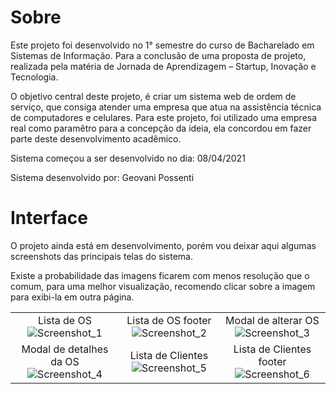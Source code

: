 # Sobre

Este projeto foi desenvolvido no 1° semestre do curso de Bacharelado em Sistemas de Informação. Para a conclusão de uma proposta de projeto, realizada pela matéria de Jornada de Aprendizagem – Startup, Inovação e Tecnologia. 

O objetivo central deste projeto, é criar um sistema web de ordem de serviço, que consiga atender uma empresa que atua na assistência técnica de computadores e celulares. 
Para este projeto, foi utilizado uma empresa real como paramêtro para a concepção da ideia, ela concordou em fazer parte deste desenvolvimento acadêmico.

Sistema começou a ser desenvolvido no dia: 08/04/2021

Sistema desenvolvido por: Geovani Possenti

# Interface

O projeto ainda está em desenvolvimento, porém vou deixar aqui algumas screenshots das principais telas do sistema. 

Existe a probabilidade das imagens ficarem com menos resolução que o comum, para uma melhor visualização, recomendo clicar sobre a imagem para exibi-la em outra página.

| | | |
|:-------------------------:|:-------------------------:|:-------------------------:|
| Lista de OS ![Screenshot_1](https://user-images.githubusercontent.com/79884348/118429650-8b22b280-b6a8-11eb-9933-cd05a3ff13b8.png) | Lista de OS footer ![Screenshot_2](https://user-images.githubusercontent.com/79884348/118429654-8cec7600-b6a8-11eb-9741-24efba5f77f4.png) | Modal de alterar OS ![Screenshot_3](https://user-images.githubusercontent.com/79884348/118429657-8e1da300-b6a8-11eb-8bdc-5ade6f838e25.png)
| Modal de detalhes da OS ![Screenshot_4](https://user-images.githubusercontent.com/79884348/118429663-8fe76680-b6a8-11eb-914e-2e2dd32c1478.png) | Lista de Clientes ![Screenshot_5](https://user-images.githubusercontent.com/79884348/118429666-91b12a00-b6a8-11eb-885f-afb78264a714.png) | Lista de Clientes footer ![Screenshot_6](https://user-images.githubusercontent.com/79884348/118429670-937aed80-b6a8-11eb-9fb5-ac085b16ef06.png)





